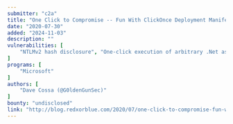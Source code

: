 ```yaml
---
submitter: "c2a"
title: "One Click to Compromise -- Fun With ClickOnce Deployment Manifests"
date: "2020-07-30"
added: "2024-11-03"
description: ""
vulnerabilities: [
    "NTLMv2 hash disclosure", "One-click execution of arbitrary .Net assemblies", "Windows"
]
programs: [
    "Microsoft"
]
authors: [
    "Dave Cossa (@G0ldenGunSec)"
]
bounty: "undisclosed"
link: "http://blog.redxorblue.com/2020/07/one-click-to-compromise-fun-with.html"
---
```




